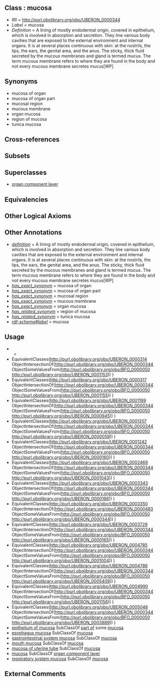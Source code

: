 
## Class : mucosa

 * *IRI* = http://purl.obolibrary.org/obo/UBERON_0000344
 * *Label* = mucosa
 * *Definition* = A lining of mostly endodermal origin, covered in epithelium, which is involved in absorption and secretion. They line various body cavities that are exposed to the external environment and internal organs. It is at several places continuous with skin: at the nostrils, the lips, the ears, the genital area, and the anus. The sticky, thick fluid secreted by the mucous membranes and gland is termed mucus. The term mucous membrane refers to where they are found in the body and not every mucous membrane secretes mucus[WP]

## Synonyms

 * mucosa of organ
 * mucosa of organ part
 * mucosal region
 * mucous membrane
 * organ mucosa
 * region of mucosa
 * tunica mucosa

## Cross-references


## Subsets


## Superclasses

 * [organ component layer](../../UBERON/23/UBERON_0004923.md)

## Equivalencies


## Other Logical Axioms


## Other Annotations

 * *[definition](../../IAO/15/IAO_0000115.md)* = A lining of mostly endodermal origin, covered in epithelium, which is involved in absorption and secretion. They line various body cavities that are exposed to the external environment and internal organs. It is at several places continuous with skin: at the nostrils, the lips, the ears, the genital area, and the anus. The sticky, thick fluid secreted by the mucous membranes and gland is termed mucus. The term mucous membrane refers to where they are found in the body and not every mucous membrane secretes mucus[WP]
 * *[has_exact_synonym](../../ym/oboInOwl#hasExactSynonym.md)* = mucosa of organ
 * *[has_exact_synonym](../../ym/oboInOwl#hasExactSynonym.md)* = mucosa of organ part
 * *[has_exact_synonym](../../ym/oboInOwl#hasExactSynonym.md)* = mucosal region
 * *[has_exact_synonym](../../ym/oboInOwl#hasExactSynonym.md)* = mucous membrane
 * *[has_exact_synonym](../../ym/oboInOwl#hasExactSynonym.md)* = organ mucosa
 * *[has_related_synonym](../../ym/oboInOwl#hasRelatedSynonym.md)* = region of mucosa
 * *[has_related_synonym](../../ym/oboInOwl#hasRelatedSynonym.md)* = tunica mucosa
 * *[rdf-schema#label](../../el/rdf-schema#label.md)* = mucosa

## Usage

 * -
 * EquivalentClasses(<http://purl.obolibrary.org/obo/UBERON_0000314> ObjectIntersectionOf(<http://purl.obolibrary.org/obo/UBERON_0000344> ObjectSomeValuesFrom(<http://purl.obolibrary.org/obo/BFO_0000050> <http://purl.obolibrary.org/obo/UBERON_0001153>)) )
 * EquivalentClasses(<http://purl.obolibrary.org/obo/UBERON_0000317> ObjectIntersectionOf(<http://purl.obolibrary.org/obo/UBERON_0000344> ObjectSomeValuesFrom(<http://purl.obolibrary.org/obo/BFO_0000050> <http://purl.obolibrary.org/obo/UBERON_0001155>)) )
 * EquivalentClasses(<http://purl.obolibrary.org/obo/UBERON_0001199> ObjectIntersectionOf(<http://purl.obolibrary.org/obo/UBERON_0000344> ObjectSomeValuesFrom(<http://purl.obolibrary.org/obo/BFO_0000050> <http://purl.obolibrary.org/obo/UBERON_0000945>)) )
 * EquivalentClasses(<http://purl.obolibrary.org/obo/UBERON_0001207> ObjectIntersectionOf(<http://purl.obolibrary.org/obo/UBERON_0000344> ObjectSomeValuesFrom(<http://purl.obolibrary.org/obo/BFO_0000050> <http://purl.obolibrary.org/obo/UBERON_0000059>)) )
 * EquivalentClasses(<http://purl.obolibrary.org/obo/UBERON_0001242> ObjectIntersectionOf(<http://purl.obolibrary.org/obo/UBERON_0000344> ObjectSomeValuesFrom(<http://purl.obolibrary.org/obo/BFO_0000050> <http://purl.obolibrary.org/obo/UBERON_0000160>)) )
 * EquivalentClasses(<http://purl.obolibrary.org/obo/UBERON_0002469> ObjectIntersectionOf(<http://purl.obolibrary.org/obo/UBERON_0000344> ObjectSomeValuesFrom(<http://purl.obolibrary.org/obo/BFO_0000050> <http://purl.obolibrary.org/obo/UBERON_0001043>)) )
 * EquivalentClasses(<http://purl.obolibrary.org/obo/UBERON_0003343> ObjectIntersectionOf(<http://purl.obolibrary.org/obo/UBERON_0000344> ObjectSomeValuesFrom(<http://purl.obolibrary.org/obo/BFO_0000050> <http://purl.obolibrary.org/obo/UBERON_0000166>)) )
 * EquivalentClasses(<http://purl.obolibrary.org/obo/UBERON_0003350> ObjectIntersectionOf(<http://purl.obolibrary.org/obo/UBERON_0000483> ObjectSomeValuesFrom(<http://purl.obolibrary.org/obo/BFO_0000050> <http://purl.obolibrary.org/obo/UBERON_0000344>)) )
 * EquivalentClasses(<http://purl.obolibrary.org/obo/UBERON_0003729> ObjectIntersectionOf(<http://purl.obolibrary.org/obo/UBERON_0000344> ObjectSomeValuesFrom(<http://purl.obolibrary.org/obo/BFO_0000050> <http://purl.obolibrary.org/obo/UBERON_0000165>)) )
 * EquivalentClasses(<http://purl.obolibrary.org/obo/UBERON_0004785> ObjectIntersectionOf(<http://purl.obolibrary.org/obo/UBERON_0000344> ObjectSomeValuesFrom(<http://purl.obolibrary.org/obo/BFO_0000050> <http://purl.obolibrary.org/obo/UBERON_0001004>)) )
 * EquivalentClasses(<http://purl.obolibrary.org/obo/UBERON_0004786> ObjectIntersectionOf(<http://purl.obolibrary.org/obo/UBERON_0000344> ObjectSomeValuesFrom(<http://purl.obolibrary.org/obo/BFO_0000050> <http://purl.obolibrary.org/obo/UBERON_0005409>)) )
 * EquivalentClasses(<http://purl.obolibrary.org/obo/UBERON_0004990> ObjectIntersectionOf(<http://purl.obolibrary.org/obo/UBERON_0000344> ObjectSomeValuesFrom(<http://purl.obolibrary.org/obo/BFO_0000050> <http://purl.obolibrary.org/obo/UBERON_0001156>)) )
 * EquivalentClasses(<http://purl.obolibrary.org/obo/UBERON_0005048> ObjectIntersectionOf(<http://purl.obolibrary.org/obo/UBERON_0000344> ObjectSomeValuesFrom(<http://purl.obolibrary.org/obo/BFO_0000050> <http://purl.obolibrary.org/obo/UBERON_0003889>)) )
 * [epithelium of mucosa](../../UBERON/50/UBERON_0003350.md) SubClassOf [part of](../../BFO/50/BFO_0000050.md) some [mucosa](../../UBERON/44/UBERON_0000344.md)
 * [esophagus mucosa](../../UBERON/69/UBERON_0002469.md) SubClassOf [mucosa](../../UBERON/44/UBERON_0000344.md)
 * [gastrointestinal system mucosa](../../UBERON/86/UBERON_0004786.md) SubClassOf [mucosa](../../UBERON/44/UBERON_0000344.md)
 * [mouth mucosa](../../UBERON/29/UBERON_0003729.md) SubClassOf [mucosa](../../UBERON/44/UBERON_0000344.md)
 * [mucosa of uterine tube](../../UBERON/48/UBERON_0005048.md) SubClassOf [mucosa](../../UBERON/44/UBERON_0000344.md)
 * [mucosa](../../UBERON/44/UBERON_0000344.md) SubClassOf [organ component layer](../../UBERON/23/UBERON_0004923.md)
 * [respiratory system mucosa](../../UBERON/85/UBERON_0004785.md) SubClassOf [mucosa](../../UBERON/44/UBERON_0000344.md)

## External Comments

